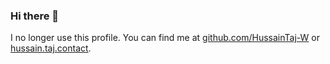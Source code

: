 ### Hi there 👋

I no longer use this profile. You can find me at [github.com/HussainTaj-W](https://github.com/HussainTaj-W/) or [hussain.taj.contact](https://hussain.taj.contact).
